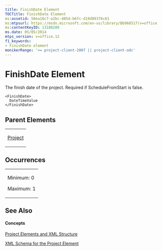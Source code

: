 ```yaml
---
title: FinishDate Element
TOCTitle: FinishDate Element
ms:assetid: 58ea10c7-a2bc-405d-b6fc-d19d89376c61
ms:mtpsurl: https://msdn.microsoft.com/en-us/library/Bb968517(v=office.12)
ms:contentKeyID: 13188209
ms.date: 05/05/2014
mtps_version: v=office.12
f1_keywords:
- FinishDate element
monikerRange: '>= project-client-2007 || project-client-odc'
---
```


# FinishDate Element




The finish date of the project. Required if ScheduleFromStart is false.

    <FinishDate>
      DateTimeValue
    </FinishDate>

## Parent Elements

<table>
<colgroup>
<col style="width: 100%" />
</colgroup>
<tbody>
<tr class="odd">
<td><p><a href="bb968701(v=office.12).md">Project</a></p></td>
</tr>
</tbody>
</table>

## Occurrences

<table>
<colgroup>
<col style="width: 100%" />
</colgroup>
<tbody>
<tr class="odd">
<td><p>Minimum: 0</p>
<p>Maximum: 1</p></td>
</tr>
</tbody>
</table>

## See Also

#### Concepts

[Project Elements and XML Structure](bb968439\(v=office.12\).md)

[XML Schema for the Project Element](bb968695\(v=office.12\).md)

